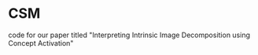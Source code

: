 # CSM
code for our paper titled "Interpreting Intrinsic Image Decomposition using Concept Activation"
